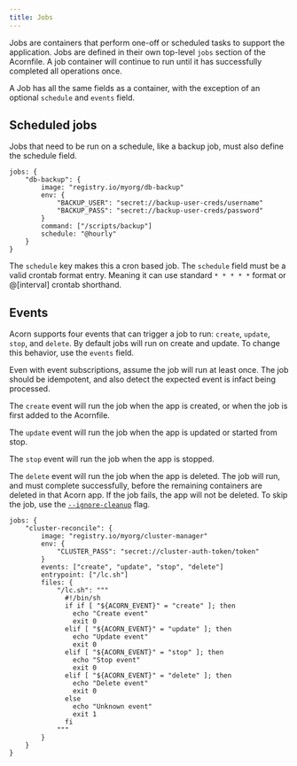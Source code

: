 ```yaml
---
title: Jobs
---
```


Jobs are containers that perform one-off or scheduled tasks to support the application. Jobs are defined in their own top-level `jobs` section of the Acornfile. A job container will continue to run until it has successfully completed all operations once.

A Job has all the same fields as a container, with the exception of an optional `schedule` and `events` field.

## Scheduled jobs

Jobs that need to be run on a schedule, like a backup job, must also define the schedule field.

```acorn
jobs: {
    "db-backup": {
        image: "registry.io/myorg/db-backup"
        env: {
            "BACKUP_USER": "secret://backup-user-creds/username"
            "BACKUP_PASS": "secret://backup-user-creds/password"
        }
        command: ["/scripts/backup"]
        schedule: "@hourly"
    }
}
```

The `schedule` key makes this a cron based job. The `schedule` field must be a valid crontab format entry. Meaning it can use standard `* * * * *` format or @[interval] crontab shorthand.

## Events

Acorn supports four events that can trigger a job to run: `create`, `update`, `stop`, and `delete`. By default jobs will run on create and update. To change this behavior, use the `events` field.

Even with event subscriptions, assume the job will run at least once. The job should be idempotent, and also detect the expected event is infact being processed.

The `create` event will run the job when the app is created, or when the job is first added to the Acornfile.

The `update` event will run the job when the app is updated or started from stop.

The `stop` event will run the job when the app is stopped.

The `delete` event will run the job when the app is deleted. The job will run, and must complete successfully, before the remaining containers are deleted in that Acorn app. If the job fails, the app will not be deleted. To skip the job, use the [`--ignore-cleanup`](https://runtime-docs.acorn.io/reference/command-line/acorn_rm#options) flag.

```acorn
jobs: {
    "cluster-reconcile": {
        image: "registry.io/myorg/cluster-manager"
        env: {
            "CLUSTER_PASS": "secret://cluster-auth-token/token"
        }
        events: ["create", "update", "stop", "delete"]
        entrypoint: ["/lc.sh"]
        files: {
            "/lc.sh": """
              #!/bin/sh
              if if [ "${ACORN_EVENT}" = "create" ]; then
                echo "Create event"
                exit 0
              elif [ "${ACORN_EVENT}" = "update" ]; then
                echo "Update event"
                exit 0
              elif [ "${ACORN_EVENT}" = "stop" ]; then
                echo "Stop event"
                exit 0
              elif [ "${ACORN_EVENT}" = "delete" ]; then
                echo "Delete event"
                exit 0
              else
                echo "Unknown event"
                exit 1
              fi
            """
        }
    }
}
```
